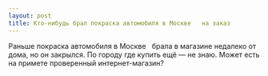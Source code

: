 ```yaml
---
layout: post 
title: Кто-нибудь брал покраска автомобиля в Москве ‌ ‌ на заказ 
--- 
```

Раньше покраска автомобиля в Москве ‌ ‌ брала в магазине недалеко от дома, но он закрылся. По городу где купить ещё — не знаю. Может есть на примете проверенный интернет-магазин?